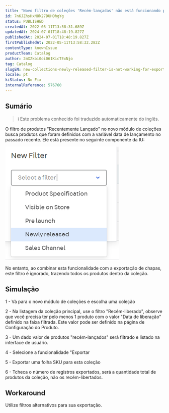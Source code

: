 ```yaml
---
title: "Novo filtro de coleções 'Recém-lançadas' não está funcionando para Exportação"
id: 7n6JZhsHxN8k27DUHOhgYg
status: PUBLISHED
createdAt: 2022-05-11T13:58:31.689Z
updatedAt: 2024-07-01T18:48:19.827Z
publishedAt: 2024-07-01T18:48:19.827Z
firstPublishedAt: 2022-05-11T13:58:32.282Z
contentType: knownIssue
productTeam: Catalog
author: 2mXZkbi0oi061KicTExNjo
tag: Catalog
slugEN: new-collections-newly-released-filter-is-not-working-for-exports
locale: pt
kiStatus: No Fix
internalReference: 576760
---
```


## Sumário

>ℹ️ Este problema conhecido foi traduzido automaticamente do inglês.


O filtro de produtos "Recentemente Lançado" no novo módulo de coleções busca produtos que foram definidos com a variável data de lançamento no passado recente. Ele está presente no seguinte componente da IU:

 ![](https://raw.githubusercontent.com/vtexdocs/known-issues/refs/heads/main/docs/pt/known-issues/Catalog/novo-filtro-de-colecoes-recemlancadas-nao-esta-funcionando-para-exportacao_1.png)

No entanto, ao combinar esta funcionalidade com a exportação de chapas, este filtro é ignorado, trazendo todos os produtos dentro da coleção.






## Simulação


1 - Vá para o novo módulo de coleções e escolha uma coleção

2 - Na listagem da coleção principal, use o filtro "Recém-liberado", observe que você precisa ter pelo menos 1 produto com o valor "Data de liberação" definido na faixa filtrada. Este valor pode ser definido na página de Configuração do Produto.

3 - Um dado valor de produtos "recém-lançados" será filtrado e listado na interface de usuário.

4 - Selecione a funcionalidade "Exportar

5 - Exportar uma folha SKU para esta coleção

6 - Tcheca o número de registros exportados, será a quantidade total de produtos da coleção, não os recém-libertados.






## Workaround


Utilize filtros alternativos para sua exportação.

